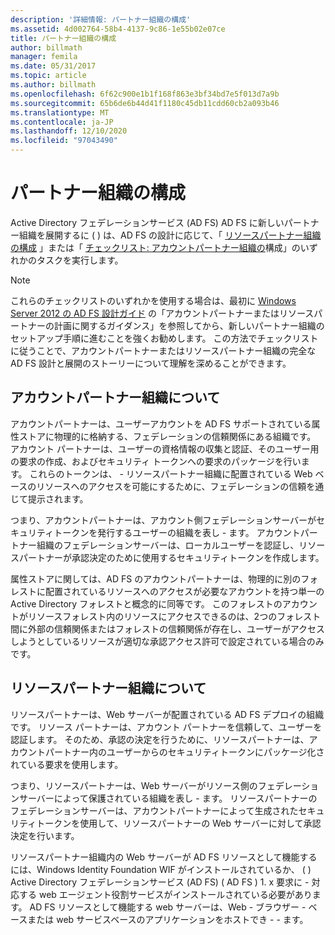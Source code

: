 ```yaml
---
description: '詳細情報: パートナー組織の構成'
ms.assetid: 4d002764-58b4-4137-9c86-1e55b02e07ce
title: パートナー組織の構成
author: billmath
manager: femila
ms.date: 05/31/2017
ms.topic: article
ms.author: billmath
ms.openlocfilehash: 6f62c900e1b1f168f863e3bf34bd7e5f013d7a9b
ms.sourcegitcommit: 65b6de6b44d41f1180c45db11cdd60cb2a093b46
ms.translationtype: MT
ms.contentlocale: ja-JP
ms.lasthandoff: 12/10/2020
ms.locfileid: "97043490"
---
```

# <a name="configuring-partner-organizations"></a>パートナー組織の構成

Active Directory フェデレーションサービス (AD FS) AD FS に新しいパートナー組織を展開するに \( \) は、AD FS の設計に応じて、「 [リソースパートナー組織の構成](Checklist--Configuring-the-Resource-Partner-Organization.md) 」または「 [チェックリスト: アカウントパートナー組織の](Checklist--Configuring-the-Account-Partner-Organization.md)構成」のいずれかのタスクを実行します。

> [!NOTE]
> これらのチェックリストのいずれかを使用する場合は、最初に [Windows Server 2012 の AD FS 設計ガイド](../design/ad-fs-design-guide-in-windows-server-2012.md) の「アカウントパートナーまたはリソースパートナーの計画に関するガイダンス」を参照してから、新しいパートナー組織のセットアップ手順に進むことを強くお勧めします。 この方法でチェックリストに従うことで、アカウントパートナーまたはリソースパートナー組織の完全な AD FS 設計と展開のストーリーについて理解を深めることができます。

## <a name="about-account-partner-organizations"></a>アカウントパートナー組織について
アカウントパートナーは、ユーザーアカウントを AD FS サポートされている属性ストアに物理的に格納する、フェデレーションの信頼関係にある組織です。 アカウント パートナーは、ユーザーの資格情報の収集と認証、そのユーザー用の要求の作成、およびセキュリティ トークンへの要求のパッケージを行います。 これらのトークンは、 \- リソースパートナー組織に配置されている Web ベースのリソースへのアクセスを可能にするために、フェデレーションの信頼を通じて提示されます。

つまり、アカウントパートナーは、アカウント側フェデレーションサーバーがセキュリティトークンを発行するユーザーの組織を表し \- ます。 アカウントパートナー組織のフェデレーションサーバーは、ローカルユーザーを認証し、リソースパートナーが承認決定のために使用するセキュリティトークンを作成します。

属性ストアに関しては、AD FS のアカウントパートナーは、物理的に別のフォレストに配置されているリソースへのアクセスが必要なアカウントを持つ単一の Active Directory フォレストと概念的に同等です。 このフォレストのアカウントがリソースフォレスト内のリソースにアクセスできるのは、2つのフォレスト間に外部の信頼関係またはフォレストの信頼関係が存在し、ユーザーがアクセスしようとしているリソースが適切な承認アクセス許可で設定されている場合のみです。

## <a name="about-resource-partner-organizations"></a>リソースパートナー組織について
リソースパートナーは、Web サーバーが配置されている AD FS デプロイの組織です。 リソース パートナーは、アカウント パートナーを信頼して、ユーザーを認証します。 そのため、承認の決定を行うために、リソースパートナーは、アカウントパートナー内のユーザーからのセキュリティトークンにパッケージ化されている要求を使用します。

つまり、リソースパートナーは、Web サーバーがリソース側のフェデレーションサーバーによって保護されている組織を表し \- ます。 リソースパートナーのフェデレーションサーバーは、アカウントパートナーによって生成されたセキュリティトークンを使用して、リソースパートナーの Web サーバーに対して承認決定を行います。

リソースパートナー組織内の Web サーバーが AD FS リソースとして機能するには、Windows Identity Foundation WIF がインストールされているか、 \( \) Active Directory フェデレーションサービス (AD FS) \( AD FS \) 1. x 要求に \- 対応する web エージェント役割サービスがインストールされている必要があります。 AD FS リソースとして機能する web サーバーは、Web \- ブラウザー \- ベースまたは web サービスベースのアプリケーションをホストでき \- \- ます。

